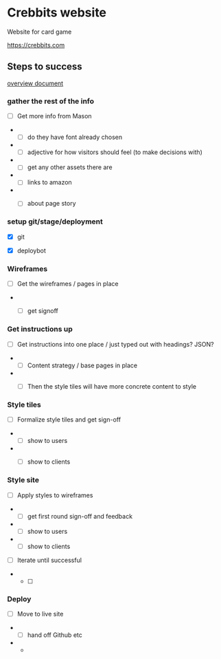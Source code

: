 # Crebbits website

Website for card game

https://crebbits.com



## Steps to success

[overview document](https://docs.google.com/document/d/1tsRgShKNG2x5C2Q6YHa4znHpZO9Ke1PIP306GmXavOw/edit#)


### gather the rest of the info

- [ ] Get more info from Mason
- - [ ] do they have font already chosen
- - [ ] adjective for how visitors should feel (to make decisions with)
- - [ ] get any other assets there are
- - [ ] links to amazon
- - [ ] about page story


### setup git/stage/deployment

- [x] git
- [x] deploybot


### Wireframes

- [ ] Get the wireframes / pages in place
- - [ ] get signoff


### Get instructions up

- [ ] Get instructions into one place / just typed out with headings? JSON?
- - [ ] Content strategy / base pages in place
- - [ ] Then the style tiles will have more concrete content to style


### Style tiles

- [ ] Formalize style tiles and get sign-off
- - [ ] show to users
- - [ ] show to clients


### Style site

- [ ] Apply styles to wireframes
- - [ ] get first round sign-off and feedback
- - [ ] show to users
- - [ ] show to clients
- [ ] Iterate until successful
- - [ ]


### Deploy

- [ ] Move to live site
- - [ ] hand off Github etc
- - 
